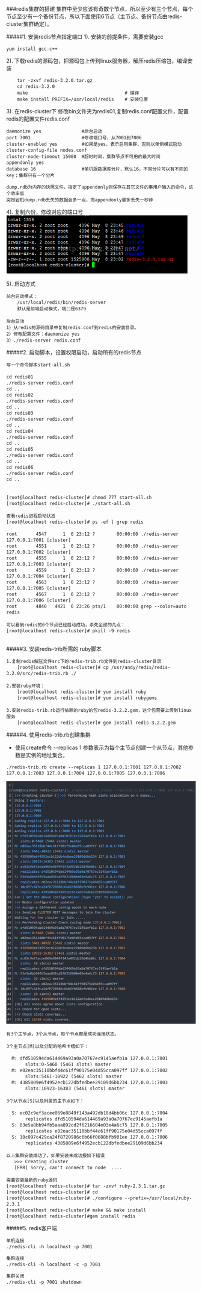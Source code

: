 ###redis集群的搭建
集群中至少应该有奇数个节点，所以至少有三个节点，每个节点至少有一个备份节点，所以下面使用6节点（主节点、备份节点由redis-cluster集群确定）。

#####1. 安装redis节点指定端口
1). 安装的前提条件，需要安装gcc
```
yum install gcc-c++
```
2). 下载redis的源码包，把源码包上传到linux服务器，解压redis压缩包，编译安装
```
    tar -zxvf redis-3.2.0.tar.gz
    cd redis-3.2.0
    make                                    # 编译
    make install PREFIX=/usr/local/redis    # 安装位置
```

3). 在redis-cluster下 修改bin文件夹为redis01,复制redis.conf配置文件，配置redis的配置文件redis.conf
```
daemonize yes               #后台启动
port 7001                   #修改端口号，从7001到7006
cluster-enabled yes         #如果是yes，表示启用集群，否则以单例模式启动
cluster-config-file nodes.conf
cluster-node-timeout 15000  #超时时间，集群节点不可用的最大时间
appendonly yes
database 16                 #单机版数据库分片，默认16，不同分片可以有不同的key；集群只有一个分片
```

```
dump.rdb为内存的快照文件，指定了appendonly则保存在其它文件的事用户输入的命令，这个效率低
突然宕机dump.rdb丢失的数据会多一点，而appendonly最多丢失一秒钟
```

4). 复制六份，修改对应的端口号
![Image text](image/redis-replica.png)

5). 启动方式
```
前台启动模式：
    /usr/local/redis/bin/redis-server
    默认是前端启动模式，端口是6379
    
后台启动
1）从redis的源码目录中复制redis.conf到redis的安装目录。
2）修改配置文件：daemonize yes
3）./redis-server redis.conf
```

#####2. 启动脚本，设置权限启动，启动所有的redis节点
```
写一个命令脚本start-all.sh

cd redis01
./redis-server redis.conf
cd ..
cd redis02
./redis-server redis.conf
cd ..
cd redis03
./redis-server redis.conf
cd ..
cd redis04
./redis-server redis.conf
cd ..
cd redis05
./redis-server redis.conf
cd ..
cd redis06
./redis-server redis.conf
cd ..


[root@localhost redis-cluster]# chmod 777 start-all.sh 
[root@localhost redis-cluster]# ./start-all.sh 

查看redis进程启动状态
[root@localhost redis-cluster]# ps -ef | grep redis
 
root       4547      1  0 23:12 ?        00:00:00 ./redis-server 127.0.0.1:7001 [cluster]
root       4551      1  0 23:12 ?        00:00:00 ./redis-server 127.0.0.1:7002 [cluster]
root       4555      1  0 23:12 ?        00:00:00 ./redis-server 127.0.0.1:7003 [cluster]
root       4559      1  0 23:12 ?        00:00:00 ./redis-server 127.0.0.1:7004 [cluster]
root       4563      1  0 23:12 ?        00:00:00 ./redis-server 127.0.0.1:7005 [cluster]
root       4567      1  0 23:12 ?        00:00:00 ./redis-server 127.0.0.1:7006 [cluster]
root       4840   4421  0 23:26 pts/1    00:00:00 grep --color=auto redis

可以看到redis的6个节点已经启动成功，杀死全部的几点：
[root@localhost redis-cluster]# pkill -9 redis


```

#####3. 安装redis-trib所需的 ruby脚本
```
1.复制redis解压文件src下的redis-trib.rb文件到redis-cluster目录
    [root@localhost redis-cluster]# cp /usr/andy/redis/redis-3.2.0/src/redis-trib.rb ./
    
2.安装ruby环境：
    [root@localhost redis-cluster]# yum install ruby
    [root@localhost redis-cluster]# yum install rubygems
    
3.安装redis-trib.rb运行依赖的ruby的包redis-3.2.2.gem，这个包需要上传到linux服务
    [root@localhost redis-cluster]# gem install redis-3.2.2.gem
```

#####4. 使用redis-trib.rb创建集群
- 使用create命令 --replicas 1 参数表示为每个主节点创建一个从节点，其他参数是实例的地址集合。

```
./redis-trib.rb create --replicas 1 127.0.0.1:7001 127.0.0.1:7002 127.0.0.1:7003 127.0.0.1:7004 127.0.0.1:7005 127.0.0.1:7006
```
![Image text](image/redis-cluster-start-log.png)

```
有3个主节点，3个从节点，每个节点都是成功连接状态。

3个主节点[M]以及分配的哈希卡槽如下：

  M: dfd510594da614469a93a0a70767ec9145aefb1a 127.0.0.1:7001
       slots:0-5460 (5461 slots) master
  M: e02eac35110bbf44c61ff90175e04d55cca097ff 127.0.0.1:7002
       slots:5461-10922 (5462 slots) master
  M: 4385809e6f4952ecb122dbfedbee29109d6bb234 127.0.0.1:7003
       slots:10923-16383 (5461 slots) master

3个从节点[S]以及附属的主节点如下：

  S: ec02c9ef3acee069e8849f143a492db18d4bb06c 127.0.0.1:7004
       replicates dfd510594da614469a93a0a70767ec9145aefb1a
  S: 83e5a8bb94fb5aaa892cd2f6216604e03e4a6c75 127.0.0.1:7005
       replicates e02eac35110bbf44c61ff90175e04d55cca097ff
  S: 10c097c429ca24f8720986c6b66f0688bfb901ee 127.0.0.1:7006
       replicates 4385809e6f4952ecb122dbfedbee29109d6bb234

以上集群安装成功了，如果安装未成功报如下错误
   >>> Creating cluster
   [ERR] Sorry, can't connect to node  ....
   
需要安装最新的ruby源码
[root@localhost redis-cluster]# tar -zxvf ruby-2.3.1.tar.gz 
[root@localhost redis-cluster]# cd  
[root@localhost redis-cluster]# ./configure --prefix=/usr/local/ruby-2.3.1  
[root@localhost redis-cluster]# make && make install     
[root@localhost redis-cluster]#gem install redis
```

#####5. redis客户端
```
单机连接
./redis-cli -h localhost -p 7001
```

```
集群连接
./redis-cli -h localhost -c -p 7001
```

```
集群关闭
./redis-cli -p 7001 shutdown
```
